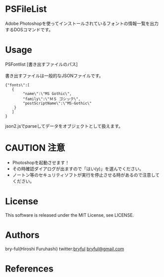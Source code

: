 ﻿# PSFileList
Adobe Photoshopを使ってインストールされているフォントの情報一覧を出力するDOSコマンドです。<br>

# Usage
PSFontlist [書き出すファイルのパス]<enter><br>
<br>
書き出すファイルは一般的なJSONファイルです。<br>
```
{"fonts\":[
   {
        "name\":\"MS Gothic\",
        "family\":\"ＭＳ ゴシック\",
        "postScriptName\":\"MS-Gothic\"
    }
   ]
}
```
json2.jsでparseしてデータをオブジェクトとして扱えます。

# CAUTION 注意

* Photoshopを起動させます！
* その時確認ダイアログが出ますので「はい(y)」を選んでください。
* ノートン等のセキュリティソフトが実行を停止させる時があるので注意してください。

# License

This software is released under the MIT License, see LICENSE.

# Authors

bry-ful(Hiroshi Furuhashi)
twitter:[bryful](https://twitter.com/bryful)
bryful@gmail.com

# References

